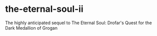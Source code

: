 the-eternal-soul-ii
===================

The highly anticipated sequel to The Eternal Soul: Drofar's Quest for the Dark Medallion of Grogan
